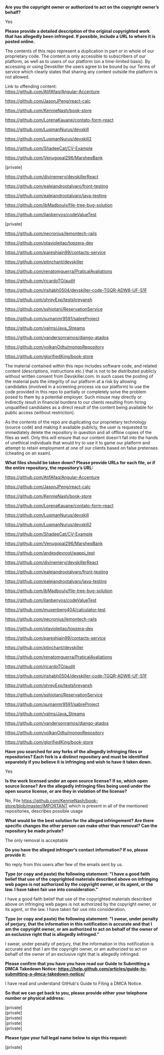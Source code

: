 **Are you the copyright owner or authorized to act on the copyright owner’s behalf?**

Yes

**Please provide a detailed description of the original copyrighted work that has allegedly been infringed. If possible, include a URL to where it is posted online.**

The contents of this repo represent a duplication in part or in whole of our proprietary code. The content is only accessible to subscribers of our platform, as well as to users of our platform (on a time-limited basis). By accessing or using Devskiller the users agree to be bound by our Terms of service which clearly states that sharing any content outside the platform is not allowed.

Link to offending content:  
https://github.com/AtifAfaq/Angular-Accenture 

https://github.com/JasonJPeng/react-calc

https://github.com/KennieNash/book-store

https://github.com/LorenaKauane/contato-form-react

https://github.com/LuqmanNurus/devskill

https://github.com/LuqmanNurus/devskill2

https://github.com/ShadeeCat/CV-Example

https://github.com/Venugopal296/MarsheqBank

[private]

https://github.com/divinemery/devskillerReact

https://github.com/ealejandrootalvaro/front-testing

https://github.com/ealejandrootalvaro/java-testing

https://github.com/ibMadbouly/file-tree-bug-solution

https://github.com/ilanbenyos/codeValueTest

[private]

https://github.com/necronius/lemontech-rails

https://github.com/otavioleitao/topzera-dev

https://github.com/pareshjain99/contacts-service

https://github.com/ptinchant/devskiller

https://github.com/renatomguerra/PraticalAvaliations

https://github.com/ricardoTO/audit

https://github.com/rishabh0504/devskiller-code-TGQR-ADW6-UF-S1F

https://github.com/shreyExp/testshreyansh

https://github.com/sshiotani/ReservationService

https://github.com/sumanmr9591/sabreProject

https://github.com/valms/Java_Streams

https://github.com/vandersonramos/django-atados

https://github.com/volkanOdtu/mongoRepository

https://github.com/glorifiedKing/book-store


The material contained within this repo includes software code, and related content (descriptions, instructions etc.) that is not to be distributed publicly without written consent from Devskiller.com. In such cases the posting of the material puts the integrity of our platform at a risk by allowing candidates (involved in a screening process via our platform) to use the code provided in this repo to partially or completely solve the problem posed to them by a potential employer. Such misuse may directly or indirectly result in financial burdens to our clients resulting from hiring unqualified candidates as a direct result of the content being available for public access (without restriction).  

As the contents of the repo are duplicating our proprietary technology (source code) and making it available publicly, the user is requested to immediately delete the repository in question and all offline copies of the files as well. Only this will ensure that our content doesn’t fall into the hands of unethical individuals that would try to use it to game our platform and attempt to retain employment at one of our clients based on false pretenses (cheating on an exam).  

**What files should be taken down? Please provide URLs for each file, or if the entire repository, the repository’s URL:**

https://github.com/AtifAfaq/Angular-Accenture 

https://github.com/JasonJPeng/react-calc

https://github.com/KennieNash/book-store

https://github.com/LorenaKauane/contato-form-react

https://github.com/LuqmanNurus/devskill

https://github.com/LuqmanNurus/devskill2

https://github.com/ShadeeCat/CV-Example

https://github.com/Venugopal296/MarsheqBank

https://github.com/andesdevroot/wappi_test

https://github.com/divinemery/devskillerReact

https://github.com/ealejandrootalvaro/front-testing

https://github.com/ealejandrootalvaro/java-testing

https://github.com/ibMadbouly/file-tree-bug-solution

https://github.com/ilanbenyos/codeValueTest

https://github.com/musenberg404/calculator-test

https://github.com/necronius/lemontech-rails

https://github.com/otavioleitao/topzera-dev

https://github.com/pareshjain99/contacts-service

https://github.com/ptinchant/devskiller

https://github.com/renatomguerra/PraticalAvaliations

https://github.com/ricardoTO/audit

https://github.com/rishabh0504/devskiller-code-TGQR-ADW6-UF-S1F

https://github.com/shreyExp/testshreyansh

https://github.com/sshiotani/ReservationService

https://github.com/sumanmr9591/sabreProject

https://github.com/valms/Java_Streams

https://github.com/vandersonramos/django-atados

https://github.com/volkanOdtu/mongoRepository

https://github.com/glorifiedKing/book-store


**Have you searched for any forks of the allegedly infringing files or repositories? Each fork is a distinct repository and must be identified separately if you believe it is infringing and wish to have it taken down.**

Yes

**Is the work licensed under an open source license? If so, which open source license? Are the allegedly infringing files being used under the open source license, or are they in violation of the license?**

No, File https://github.com/KennieNash/book-store/blob/master/IMPORTANT which is present in all of the mentioned repositories, describes possible usage

**What would be the best solution for the alleged infringement? Are there specific changes the other person can make other than removal? Can the repository be made private?**

The only removal is acceptable

**Do you have the alleged infringer’s contact information? If so, please provide it:**

No reply from this users after few of the emails sent by us.

**Type (or copy and paste) the following statement: "I have a good faith belief that use of the copyrighted materials described above on infringing web pages is not authorized by the copyright owner, or its agent, or the law. I have taken fair use into consideration."**

I have a good faith belief that use of the copyrighted materials described above on infringing web pages is not authorized by the copyright owner, or its agent, or the law. I have taken fair use into consideration.

**Type (or copy and paste) the following statement: "I swear, under penalty of perjury, that the information in this notification is accurate and that I am the copyright owner, or am authorized to act on behalf of the owner of an exclusive right that is allegedly infringed."**

I swear, under penalty of perjury, that the information in this notification is accurate and that I am the copyright owner, or am authorized to act on behalf of the owner of an exclusive right that is allegedly infringed.

**Please confirm that you have you have read our Guide to Submitting a DMCA Takedown Notice: https://help.github.com/articles/guide-to-submitting-a-dmca-takedown-notice/**

I have read and understand GitHub's Guide to Filing a DMCA Notice.

**So that we can get back to you, please provide either your telephone number or physical address:**

[private]  
[private]  
[private]  
[private]  
[private]

**Please type your full legal name below to sign this request:**

[private]
